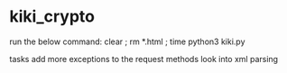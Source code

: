 # kiki_crypto

run the below command:
clear ; rm *.html ; time python3 kiki.py

tasks
add more exceptions to the request methods
look into xml parsing